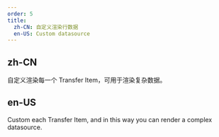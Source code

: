 ```yaml
---
order: 5
title:
  zh-CN: 自定义渲染行数据
  en-US: Custom datasource
---
```


## zh-CN

自定义渲染每一个 Transfer Item，可用于渲染复杂数据。

## en-US

Custom each Transfer Item, and in this way you can render a complex datasource.


